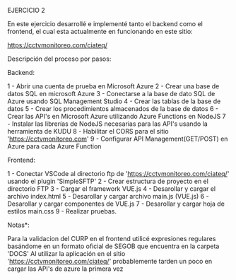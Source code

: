 EJERCICIO 2

En este ejercicio desarrollé e implementé tanto el backend como el frontend, el cual esta actualmente en funcionando en este sitio:

https://cctvmonitoreo.com/ciateq/

Descripción del proceso por pasos:

Backend:

1 - Abrir una cuenta de prueba en Microsoft Azure
2 - Crear una base de datos SQL en microsoft Azure
3 - Conectarse a la base de dato SQL de Azure usando SQL Management Studio
4 - Crear las tablas de la base de datos
5 - Crear los procedimientos almacenados de la base de datos
6 - Crear las API's en Microsoft Azure utilizando Azure Functions en NodeJS
7 - Instalar las librerías de NodeJS necesarias para las API's usando la herramienta de KUDU
8 - Habilitar el CORS para el sitio 'https://cctvmonitoreo.com'
9 - Configurar API Management(GET/POST) en Azure para cada Azure Function

Frontend:

1 - Conectar VSCode al directorio ftp de 'https://cctvmonitoreo.com/ciateq/' usando el plugin 'SimpleSFTP'
2 - Crear estructura de proyecto en el directorio FTP
3 - Cargar el framework VUE.js
4 - Desarollar y cargar el archivo index.html
5 - Desarollar y cargar archivo main.js (VUE.js)
6 - Desarollar y cargar componentes de VUE.js
7 - Desarollar y cargar hoja de estilos main.css
9 - Realizar pruebas.

Notas*:

Para la validacion del CURP en el frontend utilicé expresiones regulares basándome en un formato oficial de SEGOB que encuentra en la carpeta 'DOCS'
Al utilizar la aplicación en el sitio 'https://cctvmonitoreo.com/ciateq/' probablemente tarden un poco en cargar las API's de azure la primera vez
